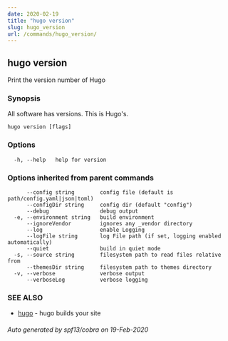 ```yaml
---
date: 2020-02-19
title: "hugo version"
slug: hugo_version
url: /commands/hugo_version/
---
```

## hugo version

Print the version number of Hugo

### Synopsis

All software has versions. This is Hugo's.

```
hugo version [flags]
```

### Options

```
  -h, --help   help for version
```

### Options inherited from parent commands

```
      --config string        config file (default is path/config.yaml|json|toml)
      --configDir string     config dir (default "config")
      --debug                debug output
  -e, --environment string   build environment
      --ignoreVendor         ignores any _vendor directory
      --log                  enable Logging
      --logFile string       log File path (if set, logging enabled automatically)
      --quiet                build in quiet mode
  -s, --source string        filesystem path to read files relative from
      --themesDir string     filesystem path to themes directory
  -v, --verbose              verbose output
      --verboseLog           verbose logging
```

### SEE ALSO

* [hugo](/commands/hugo/)	 - hugo builds your site

###### Auto generated by spf13/cobra on 19-Feb-2020
